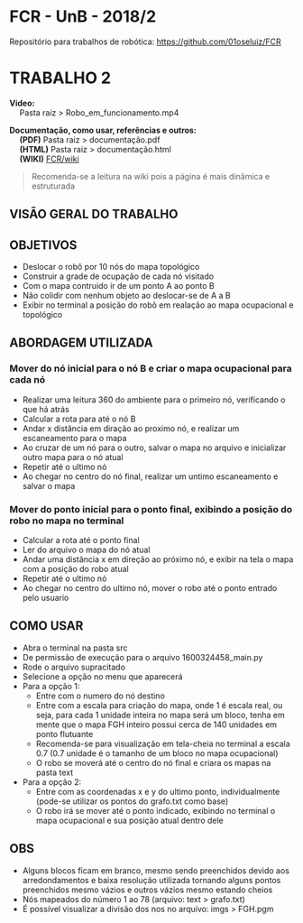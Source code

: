 # FCR - UnB - 2018/2
Repositório para trabalhos de robótica: https://github.com/01oseluiz/FCR  


# TRABALHO 2
**Video:**  
&emsp; Pasta raiz > Robo_em_funcionamento.mp4  

**Documentação, como usar, referências e outros:**  
&emsp; **(PDF)** Pasta raiz > documentação.pdf  
&emsp; **(HTML)** Pasta raiz > documentação.html  
&emsp; **(WIKI)** [FCR/wiki](https://github.com/01oseluiz/FCR/wiki)

> Recomenda-se a leitura na wiki pois a página é mais dinâmica e estruturada


## VISÃO GERAL DO TRABALHO

## OBJETIVOS
- Deslocar o robô por 10 nós do mapa topológico
- Construir a grade de ocupação de cada nó visitado
- Com o mapa contruido ir de um ponto A ao ponto B
- Não colidir com nenhum objeto ao deslocar-se de A a B
- Exibir no terminal a posição do robô em realação ao mapa ocupacional e topológico

## ABORDAGEM UTILIZADA
### Mover do nó inicial para o nó B e criar o mapa ocupacional para cada nó
- Realizar uma leitura 360 do ambiente para o primeiro nó, verificando o que há atrás
- Calcular a rota para até o nó B
- Andar x distância em diração ao proximo nó, e realizar um escaneamento para o mapa
- Ao cruzar de um nó para o outro, salvar o mapa no arquivo e inicializar outro mapa para o nó atual
- Repetir até o ultimo nó
- Ao chegar no centro do nó final, realizar um untimo escaneamento e salvar o mapa

### Mover do ponto inicial para o ponto final, exibindo a posição do robo no mapa no terminal
- Calcular a rota até o ponto final
- Ler do arquivo o mapa do nó atual
- Andar uma distância x em direção ao próximo nó, e exibir na tela o mapa com a posição do robo atual
- Repetir até o ultimo nó
- Ao chegar no centro do ultimo nó, mover o robo até o ponto entrado pelo usuario


## COMO USAR
- Abra o terminal na pasta src
- De permissão de execução para o arquivo 1600324458_main.py
- Rode o arquivo supracitado
- Selecione a opção no menu que aparecerá
- Para a opção 1:
    - Entre com o numero do nó destino
    - Entre com a escala para criação do mapa, onde 1 é escala real, ou seja, para cada 1 unidade inteira no mapa será um bloco,
    tenha em mente que o mapa FGH inteiro possui cerca de 140 unidades em ponto flutuante
    - Recomenda-se para visualização em tela-cheia no terminal a escala 0.7 (0.7 unidade é o tamanho de um bloco no mapa ocupacional)
    - O robo se moverá até o centro do nó final e criara os mapas na pasta text
- Para a opção 2:
    - Entre com as coordenadas x e y do ultimo ponto, individualmente (pode-se utilizar os pontos do grafo.txt como base)
    - O robo irá se mover até o ponto indicado, exibindo no terminal o mapa ocupacional e sua posição atual dentro dele

## OBS
- Alguns blocos ficam em branco, mesmo sendo preenchidos devido aos arredondamentos e baixa resolução utilizada
tornando alguns pontos preenchidos mesmo vázios e outros vázios mesmo estando cheios
- Nós mapeados do número 1 ao 78 (arquivo: text > grafo.txt)
- É possível visualizar a divisão dos nos no arquivo: imgs > FGH.pgm